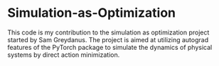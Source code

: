 # Simulation-as-Optimization

This code is my contribution to the simulation as optimization project started by Sam Greydanus. The project is aimed at utilizing autograd features of the PyTorch package to simulate the dynamics of physical systems by direct action minimization.

